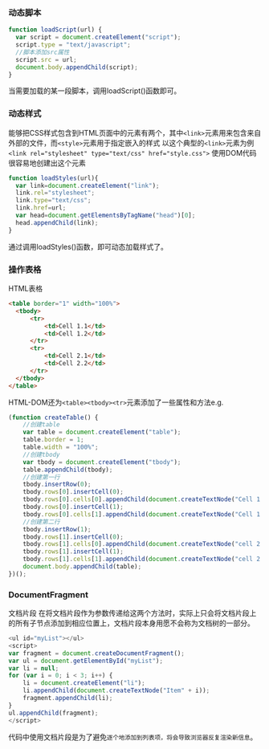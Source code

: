 ### 动态脚本
```js
function loadScript(url) {
  var script = document.createElement("script");
  script.type = "text/javascript";
  //脚本添加src属性
  script.src = url;
  document.body.appendChild(script);
}
```
当需要加载的某一段脚本，调用loadScript()函数即可。
### 动态样式
能够把CSS样式包含到HTML页面中的元素有两个，其中`<link>`元素用来包含来自外部的文件，而`<style>`元素用于指定嵌入的样式
以这个典型的`<link>`元素为例 
`<link rel="stylesheet" type="text/css" href="style.css">`
使用DOM代码很容易地创建出这个元素 

```js
function loadStyles(url){
  var link=document.createElement("link");
  link.rel="stylesheet";
  link.type="text/css";
  link.href=url;
  var head=document.getElementsByTagName("head")[0];
  head.appendChild(link);
}
```
通过调用loadStyles()函数，即可动态加载样式了。
### 操作表格
HTML表格  
```html
<table border="1" width="100%">
  <tbody>
      <tr>
          <td>Cell 1.1</td>
          <td>Cell 1.2</td>
      </tr>
      <tr>
          <td>Cell 2.1</td>
          <td>Cell 2.2</td>
      </tr>
  </tbody>
</table>
```
HTML-DOM还为`<table><tbody><tr>`元素添加了一些属性和方法e.g.   

```js
(function createTable() {
    //创建table
    var table = document.createElement("table");
    table.border = 1;
    table.width = "100%";
    //创建tbody
    var tbody = document.createElement("tbody");
    table.appendChild(tbody);
    //创建第一行
    tbody.insertRow(0);
    tbody.rows[0].insertCell(0);
    tbody.rows[0].cells[0].appendChild(document.createTextNode("Cell 1.1"));
    tbody.rows[0].insertCell(1);
    tbody.rows[0].cells[1].appendChild(document.createTextNode("Cell 1.2"));
    //创建第二行
    tbody.insertRow(1);
    tbody.rows[1].insertCell(0);
    tbody.rows[1].cells[0].appendChild(document.createTextNode("cell 2.1"));
    tbody.rows[1].insertCell(1);
    tbody.rows[1].cells[1].appendChild(document.createTextNode("cell 2.2"));
    document.body.appendChild(table);
})();
```
### DocumentFragment
文档片段
在将文档片段作为参数传递给这两个方法时，实际上只会将文档片段上的所有子节点添加到相应位置上，文档片段本身用愿不会称为文档树的一部分。  

```js
<ul id="myList"></ul>
<script>
var fragment = document.createDocumentFragment();
var ul = document.getElementById("myList");
var li = null;
for (var i = 0; i < 3; i++) {
    li = document.createElement("li");
    li.appendChild(document.createTextNode("Item" + i));
    fragment.appendChild(li);
}
ul.appendChild(fragment);
</script>
```
代码中使用文档片段是为了避免`逐个地添加到列表项，将会导致浏览器反复渲染新信息`。  
